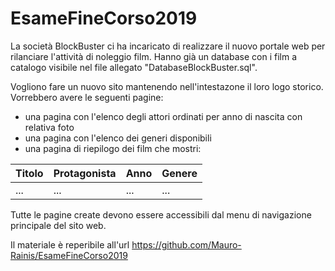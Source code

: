 # EsameFineCorso2019

La società BlockBuster ci ha incaricato di realizzare il nuovo portale web per rilanciare l'attività di noleggio film.
Hanno già un database con i film a catalogo visibile nel file allegato "DatabaseBlockBuster.sql".

Vogliono fare un nuovo sito mantenendo nell'intestazone il loro logo storico. Vorrebbero avere le seguenti pagine:

- una pagina con l'elenco degli attori ordinati per anno di nascita con relativa foto
- una pagina con l'elenco dei generi disponibili
- una pagina di riepilogo dei film che mostri:

| Titolo | Protagonista | Anno | Genere |
| --- | --- | --- | --- |
| ... | ... | ... | ... |

Tutte le pagine create devono essere accessibili dal menu di navigazione principale del sito web.

Il materiale è reperibile all'url https://github.com/Mauro-Rainis/EsameFineCorso2019
